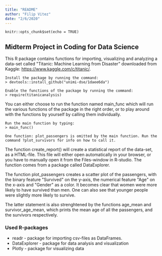 ```yaml
---
title: "README"
author: "Filip Vitez"
date: "2/6/2020"
---
```


```{r setup, include=FALSE}
knitr::opts_chunk$set(echo = TRUE)
```

## Midterm Project in Coding for Data Science

This R package contains functions for importing, visualizing and analyzing a data-set called "Titanic: Machine Learning from Disaster" downloaded from Kaggle: https://www.kaggle.com/c/titanic/.

```
Install the package by running the command:
> devtools::install_github("unimi-dse/1daee6da")
```

```
Enable the functions of the package by running the command:
> require(titanicanalysis)
```

You can either choose to run the function named main_func which will run the various functions of the package in the right order, or to play around with the functions by yourself by calling them individually. 

```
Run the main function by typing:
> main_func()

One function: plot_passengers is omitted by the main function. Run the command ?plot_survivors for info on how to call it.
```

The function create_report() will create a statistical report of the data-set, as a HTML-file. This file will either open automatically in your browser, or you have to manually open it from the Files-window in R-studio. The function comes from a package called DataExplorer.

The function plot_passengers creates a scatter plot of the passengers, with the binary feature "Survived" on the y-axis, the numerical feature "Age" on the x-axis and "Gender" as a color. It becomes clear that women were more likely to have survived than men. One can also see that younger people were slightly more likely to survive.

The latter statement is also strenghtened by the functions age_mean and survivor_age_mean, which prints the mean age of all the passengers, and the survivors respectively.


### Used R-packages

* readr - package for importing csv-files as DataFrames.
* DataExplorer - package for data analysis and visualization
* Plotly - package for visualizing data
